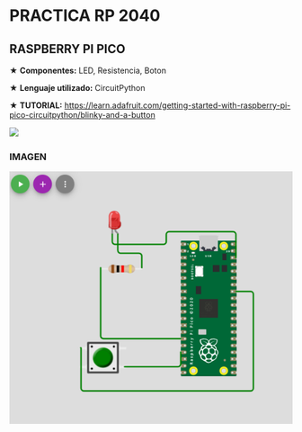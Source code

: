 # PRACTICA RP 2040
## RASPBERRY PI PICO

★ **Componentes:** LED, Resistencia, Boton

★ **Lenguaje utilizado:** CircuitPython

★ **TUTORIAL:** https://learn.adafruit.com/getting-started-with-raspberry-pi-pico-circuitpython/blinky-and-a-button

![](https://procrastinafacil.com/wp-content/uploads/2021/06/Separadores-de-corazones-3-1024x197.png)

### IMAGEN

![](https://raw.githubusercontent.com/tectijuana/simuladorrp2040-Nyoseka/main/imagen/PushBoton.png)
